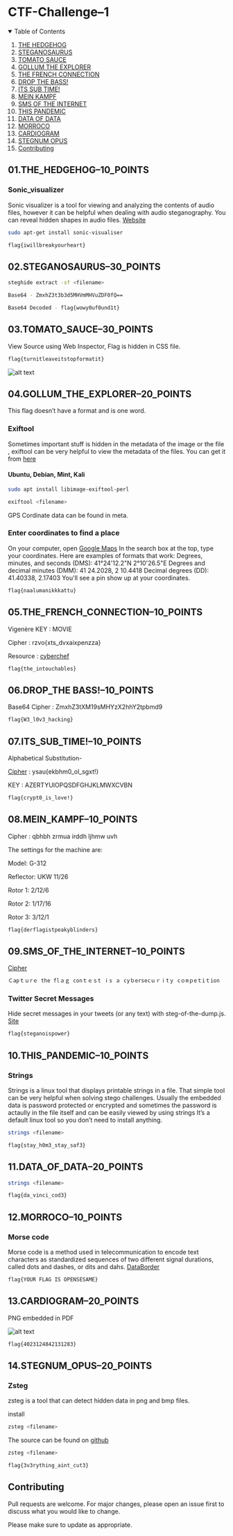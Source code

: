 # CTF-Challenge–1

<!-- TABLE OF CONTENTS -->
<details open="open">
  <summary>Table of Contents</summary>
  <ol>
    <li><a href="#01.THE_HEDGEHOG–10_POINTS">THE HEDGEHOG</a></li>
    <li><a href="#02.STEGANOSAURUS–30_POINTS">STEGANOSAURUS</a></li>
    <li><a href="#03.TOMATO_SAUCE–30_POINTS">TOMATO SAUCE</a></li>
    <li><a href="#04gollum_the_explorer20_points">GOLLUM THE EXPLORER</a></li>
    <li><a href="#05.THE_FRENCH_CONNECTION–10_POINTS">THE FRENCH CONNECTION</a></li>
    <li><a href="#06.DROP_THE BASS!–10_POINTS">DROP THE BASS!</a></li>
    <li><a href="#07.ITS_SUB_TIME!–10_POINTS">ITS SUB TIME!</a></li>
    <li><a href="#08.MEIN_KAMPF–10_POINTS">MEIN KAMPF</a></li>
    <li><a href="#09.SMS_OF_THE_INTERNET–10_POINTS">SMS OF THE INTERNET</a></li>
    <li><a href="#10.THIS_PANDEMIC–10_POINTS">THIS PANDEMIC</a></li>
    <li><a href="#11.DATA_OF_DATA–20_POINTS">DATA OF DATA</a></li>
    <li><a href="#12.MORROCO–10_POINTS">MORROCO</a></li>
    <li><a href="#13.CARDIOGRAM–20_POINTS">CARDIOGRAM</a></li>
    <li><a href="#14.STEGNUM_OPUS–20_POINTS">STEGNUM OPUS</a></li>
    <li><a href="#Contributing">Contributing</a></li>
  </ol>
</details>

## 01.THE_HEDGEHOG–10_POINTS

### Sonic_visualizer
Sonic visualizer is a tool for viewing and analyzing the contents of audio files, however it can be helpful when dealing with audio steganography. You can reveal hidden shapes in audio files. [Website](https://www.sonicvisualiser.org/)

```bash
sudo apt-get install sonic-visualiser
```

```bash
flag{iwillbreakyourheart}
```

## 02.STEGANOSAURUS–30_POINTS

```bash
steghide extract -sf <filename>
```
```bash
Base64 - ZmxhZ3t3b3d5MHVmMHVuZDF0fQ== 

Base64 Decoded - flag{wowy0uf0und1t}
```

## 03.TOMATO_SAUCE–30_POINTS

View Source using Web Inspector, Flag is hidden in CSS file.

```bash
flag{turnitleaveitstopformatit}
```

![alt text](https://github.com/8bitdev0x8/CYBERGITZ-CTF-SEASON-1/blob/main/03.TOMATO_SAUCE/Screenshot.png)

## 04.GOLLUM_THE_EXPLORER–20_POINTS

This flag doesn’t have a format and is one word.

### Exiftool

Sometimes important stuff is hidden in the metadata of the image or the file , exiftool can be very helpful to view the metadata of the files.
You can get it from [here](https://exiftool.org/)

#### Ubuntu, Debian, Mint, Kali
```bash
sudo apt install libimage-exiftool-perl
```

```bash
exiftool <filename>
```
GPS Cordinate data can be found in meta.

### Enter coordinates to find a place
On your computer, open [Google Maps](https://www.google.com/maps)
In the search box at the top, type your coordinates. Here are examples of formats that work:
Degrees, minutes, and seconds (DMS): 41°24'12.2"N 2°10'26.5"E
Degrees and decimal minutes (DMM): 41 24.2028, 2 10.4418
Decimal degrees (DD): 41.40338, 2.17403
You'll see a pin show up at your coordinates.

```bash
flag{naalumanikkkattu}
```

## 05.THE_FRENCH_CONNECTION–10_POINTS

Vigenère KEY : MOVIE 

Cipher : rzvo{xts_dvxaixpenzza}

Resource : [cyberchef](https://ctfacademy.github.io/crypto/cyberchef.htm)

```bash
flag{the_intouchables}
```

## 06.DROP_THE BASS!–10_POINTS

Base64 Cipher : ZmxhZ3tXM19sMHYzX2hhY2tpbmd9

```bash
flag{W3_l0v3_hacking}
```

## 07.ITS_SUB_TIME!–10_POINTS

Alphabetical Substitution-

[Cipher](https://cryptii.com/pipes/caesar-cipher) : ysau{ekbhm0_ol_sgxt!}

KEY : AZERTYUIOPQSDFGHJKLMWXCVBN

```bash
flag{crypt0_is_love!}
```

## 08.MEIN_KAMPF–10_POINTS

Cipher : qbhbh zrmua irddh ljhmw uvh

The settings for the machine are:

Model: G-312

Reflector: UKW 11/26

Rotor 1: 2/12/6

Rotor 2: 1/17/16

Rotor 3: 3/12/1


```bash
flag{derflagistpeakyblinders}
```

## 09.SMS_OF_THE_INTERNET–10_POINTS

[Cipher](https://twitter.com/CSaintgits/status/1407709681976414211)

```bash
Ｃapｔｕrｅ the flａｇ cοnｔｅｓt ⅰs ａ сyｂersecｕｒⅰtｙ cｏmｐeｔiｔion 
```

### Twitter Secret Messages
Hide secret messages in your tweets (or any text) with steg-of-the-dump.js. [Site](https://holloway.nz/steg/)

```bash
flag{steganoispower}
```

## 10.THIS_PANDEMIC–10_POINTS

### Strings
Strings is a linux tool that displays printable strings in a file. That simple tool can be very helpful when solving stego challenges. Usually the embedded data is password protected or encrypted and sometimes the password is actaully in the file itself and can be easily viewed by using strings
It’s a default linux tool so you don’t need to install anything.

```bash
strings <filename>
```

```bash
flag{stay_h0m3_stay_saf3}
```

## 11.DATA_OF_DATA–20_POINTS

```bash
strings <filename>
```

```bash
flag{da_vinci_cod3}
```

## 12.MORROCO–10_POINTS

### Morse code 
Morse code is a method used in telecommunication to encode text characters as standardized sequences of two different signal durations, called dots and dashes, or dits and dahs. [DataBorder](https://databorder.com/transfer/morse-sound-receiver/)

```bash
flag{YOUR FLAG IS OPENSESAME}
```

## 13.CARDIOGRAM–20_POINTS

PNG embedded in PDF 

![alt text](https://github.com/8bitdev0x8/CYBERGITZ-CTF-SEASON-1/blob/main/13.CARDIOGRAM/image.ODV750.png)

```bash
flag{4023124842131283}
```

## 14.STEGNUM_OPUS–20_POINTS

### Zsteg
zsteg is a tool that can detect hidden data in png and bmp files.

install

```bash
zsteg <filename>
```

The source can be found on [github](https://github.com/zed-0xff/zsteg)

```bash
zsteg <filename>
```

```bash
flag{3v3rything_aint_cut3}
```

## Contributing
Pull requests are welcome. For major changes, please open an issue first to discuss what you would like to change.

Please make sure to update as appropriate.
